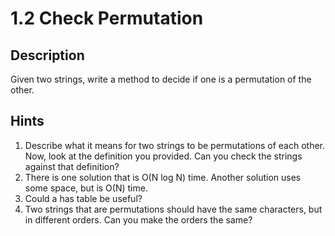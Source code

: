 # 1.2 Check Permutation

## Description
Given two strings, write a method to decide if one is a permutation of the other.

## Hints
1. Describe what it means for two strings to be permutations of each other. Now, look at the definition you provided. Can you check the strings against that definition?  
84. There is one solution that is O(N log N) time. Another solution uses some space, but is O(N) time.  
122. Could a has table be useful?  
131. Two strings that are permutations should have the same characters, but in different orders. Can you make the orders the same?